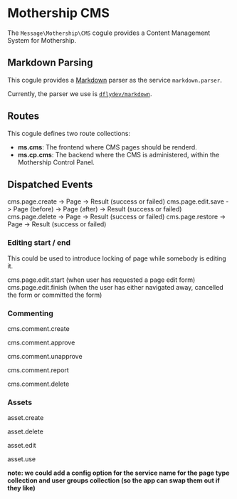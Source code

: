 # Mothership CMS

The `Message\Mothership\CMS` cogule provides a Content Management System for Mothership.

## Markdown Parsing

This cogule provides a [Markdown](http://daringfireball.net/projects/markdown/) parser as the service `markdown.parser`.

Currently, the parser we use is [`dflydev/markdown`](https://packagist.org/packages/dflydev/markdown).

## Routes

This cogule defines two route collections:

- **ms.cms**: The frontend where CMS pages should be renderd.
- **ms.cp.cms**: The backend where the CMS is administered, within the Mothership Control Panel.

## Dispatched Events

cms.page.create
	-> Page
	-> Result (success or failed)
cms.page.edit.save
	-> Page (before)
	-> Page (after)
	-> Result (success or failed)
cms.page.delete
	-> Page
	-> Result (success or failed)
cms.page.restore
	-> Page
	-> Result (success or failed)

### Editing start / end

This could be used to introduce locking of page while somebody is editing it.

cms.page.edit.start (when user has requested a page edit form)
cms.page.edit.finish (when the user has either navigated away, cancelled the form or committed the form)

### Commenting

cms.comment.create

cms.comment.approve

cms.comment.unapprove

cms.comment.report

cms.comment.delete


### Assets

asset.create

asset.delete

asset.edit

asset.use


**note: we could add a config option for the service name for the page type collection and user groups collection (so the app can swap them out if they like)**

